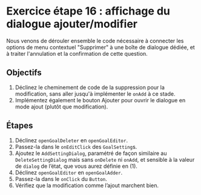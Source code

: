 # Exercice étape 16 : affichage du dialogue ajouter/modifier

Nous venons de dérouler ensemble le code nécessaire à connecter les options de menu contextuel "Supprimer" à une boîte de dialogue dédiée, et à traiter l'annulation et la confirmation de cette question.

## Objectifs

1. Déclinez le cheminement de code de la suppression pour la modification, sans aller jusqu'à implémenter le `onAdd` à ce stade.
2. Implémentez également le bouton Ajouter pour ouvrir le dialogue en mode ajout (plutôt que modification).

## Étapes

1. Déclinez `openGoalDeleter` en `openGoalEditor`.
2. Passez-la dans le `onEditClick` des `GoalSetting`s.
3. Ajoutez le `AddSettingDialog`, paramétré de façon similaire au `DeleteSettingDialog` mais sans `onDelete` ni `onAdd`, et sensible à la valeur de `dialog` de l’état, que vous aurez définie en (1).
4. Déclinez `openGoalEditor` en `openGoalAdder`.
5. Passez-la dans le `onClick` du `Button`.
6. Vérifiez que la modification comme l’ajout marchent bien.
